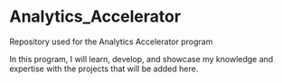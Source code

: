 # Analytics_Accelerator
Repository used for the Analytics Accelerator program

In this program, I will learn, develop, and showcase my knowledge and expertise with the projects that will be added here.
